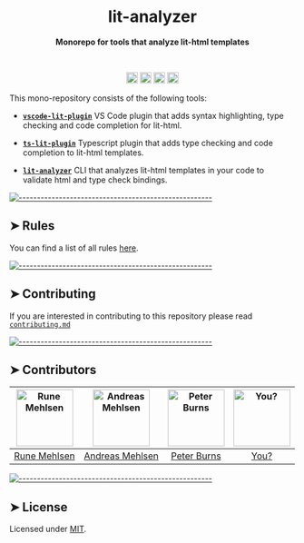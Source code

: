 <h1 align="center">lit-analyzer</h1>
<p align="center">
  <b>Monorepo for tools that analyze lit-html templates</b></br>
  <sub><sub>
</p>

<br />


<p align="center">
		<a href="https://marketplace.visualstudio.com/items?itemName=runem.lit-plugin"><img alt="Downloads per Month" src="https://vsmarketplacebadge.apphb.com/downloads-short/runem.lit-plugin.svg?label=vscode-lit-plugin" height="20"/></a>
<a href="https://www.npmjs.com/package/lit-analyzer"><img alt="Downloads per Month" src="https://img.shields.io/npm/dm/lit-analyzer.svg?label=lit-analyzer" height="20"/></a>
<a href="https://www.npmjs.com/package/ts-lit-plugin"><img alt="Downloads per Month" src="https://img.shields.io/npm/dm/ts-lit-plugin.svg?label=ts-lit-plugin" height="20"/></a>
<a href="https://github.com/runem/lit-analyzer/graphs/contributors"><img alt="Contributors" src="https://img.shields.io/github/contributors/runem/lit-analyzer" height="20"/></a>
	</p>


This mono-repository consists of the following tools:

- [**`vscode-lit-plugin`**](/packages/vscode-lit-plugin) VS Code plugin that adds syntax highlighting, type checking and code completion for lit-html.

- [**`ts-lit-plugin`**](/packages/ts-lit-plugin) Typescript plugin that adds type checking and code completion to lit-html templates.

- [**`lit-analyzer`**](/packages/lit-analyzer) CLI that analyzes lit-html templates in your code to validate html and type check bindings.


[![-----------------------------------------------------](https://raw.githubusercontent.com/andreasbm/readme/master/assets/lines/rainbow.png)](#rules)

## ➤ Rules
You can find a list of all rules [here](https://github.com/runem/lit-analyzer/blob/master/docs/readme/rules.md).


[![-----------------------------------------------------](https://raw.githubusercontent.com/andreasbm/readme/master/assets/lines/rainbow.png)](#contributing)

## ➤ Contributing
If you are interested in contributing to this repository please read [`contributing.md`](/CONTRIBUTING.md)


[![-----------------------------------------------------](https://raw.githubusercontent.com/andreasbm/readme/master/assets/lines/rainbow.png)](#contributors)

## ➤ Contributors
	

| [<img alt="Rune Mehlsen" src="https://avatars2.githubusercontent.com/u/5372940?s=460&v=4" width="100">](https://twitter.com/runemehlsen) | [<img alt="Andreas Mehlsen" src="https://avatars1.githubusercontent.com/u/6267397?s=460&v=4" width="100">](https://twitter.com/andreasmehlsen) | [<img alt="Peter Burns" src="https://avatars3.githubusercontent.com/u/1659?s=460&v=4" width="100">](https://twitter.com/rictic) | [<img alt="You?" src="https://joeschmoe.io/api/v1/random" width="100">](https://github.com/runem/lit-analyzer/blob/master/CONTRIBUTING.md) |
|:--------------------------------------------------:|:--------------------------------------------------:|:--------------------------------------------------:|:--------------------------------------------------:|
| [Rune Mehlsen](https://twitter.com/runemehlsen)  | [Andreas Mehlsen](https://twitter.com/andreasmehlsen) | [Peter Burns](https://twitter.com/rictic)        | [You?](https://github.com/runem/lit-analyzer/blob/master/CONTRIBUTING.md) |


[![-----------------------------------------------------](https://raw.githubusercontent.com/andreasbm/readme/master/assets/lines/rainbow.png)](#license)

## ➤ License
	
Licensed under [MIT](https://opensource.org/licenses/MIT).
